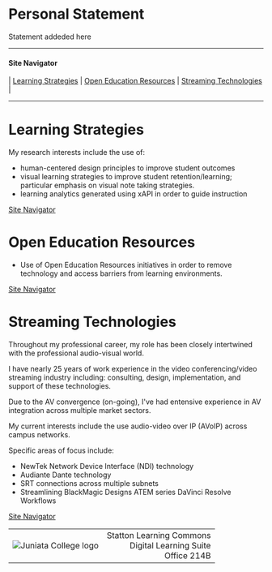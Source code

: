 <style>
table, td, th {
   border: none!important;
}
</style>

# Personal Statement

Statement addeded here

---

#### Site Navigator

| [Learning Strategies](#learning-strategies) | [Open Education Resources](#open-education-resources) | [Streaming Technologies](#streaming-technologies) |

--- 

# Learning Strategies

My research interests include the use of:

* human-centered design principles to improve student outcomes
* visual learning strategies to improve student retention/learning; particular emphasis on visual note taking strategies.  
* learning analytics generated using xAPI in order to guide instruction   


[Site Navigator](#site-navigator)

# Open Education Resources

* Use of Open Education Resources initiatives in order to remove technology and access barriers from learning environments. 


[Site Navigator](#site-navigator)

# Streaming Technologies

Throughout my professional career, my role has been closely intertwined with the professional audio-visual world.   

I have nearly 25 years of work experience in the video conferencing/video streaming industry including:  consulting, design, implementation, and support of these technologies.

Due to the AV convergence (on-going), I've had entensive experience in AV integration across multiple market sectors. 

My current interests include the use audio-video over IP (AVoIP) across campus networks. 

Specific areas of focus include: 

* NewTek Network Device Interface (NDI) technology
* Audiante Dante technology
* SRT connections across multiple subnets 
* Streamlining BlackMagic Designs ATEM series DaVinci Resolve Workflows

[Site Navigator](#site-navigator)

|      |       | 
|:---- | ----: | 
| ![Juniata College logo](../assets/images/500x500-whitebkg.png) | Statton Learning Commons<br/>Digital Learning Suite<br/>Office 214B |